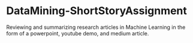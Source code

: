 # DataMining-ShortStoryAssignment
Reviewing and summarizing research articles in Machine Learning in the form of a powerpoint, youtube demo, and medium article.
